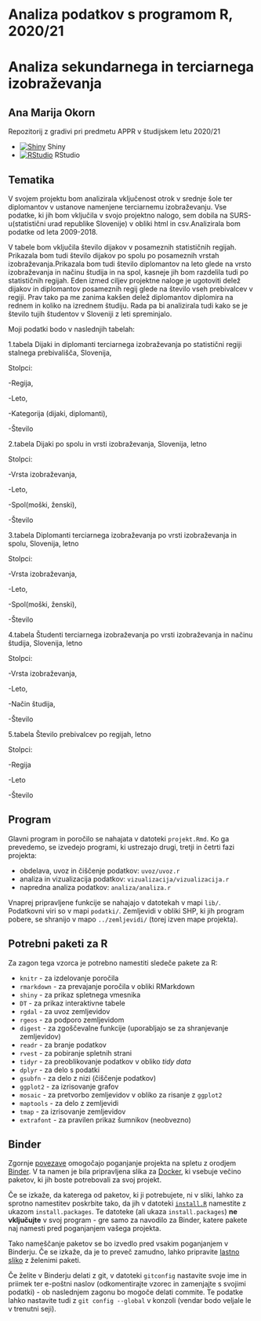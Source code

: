 # Analiza podatkov s programom R, 2020/21
# Analiza sekundarnega in terciarnega izobraževanja
## Ana Marija Okorn

Repozitorij z gradivi pri predmetu APPR v študijskem letu 2020/21

* [![Shiny](http://mybinder.org/badge.svg)](http://mybinder.org/v2/gh/OkornA18/APPR-2020-21/master?urlpath=shiny/APPR-2020-21/projekt.Rmd) Shiny
* [![RStudio](http://mybinder.org/badge.svg)](http://mybinder.org/v2/gh/OkornA18/APPR-2020-21/master?urlpath=rstudio) RStudio

## Tematika

V svojem projektu bom analizirala vključenost otrok v srednje šole ter diplomantov v ustanove namenjene terciarnemu izobraževanju. Vse podatke, ki jih bom vključila v svojo projektno nalogo, sem dobila na SURS-u(statistični urad republike Slovenije) v obliki html in csv.Analizirala bom podatke od leta 2009-2018.

V tabele bom vključila število dijakov v posameznih statističnih regijah. Prikazala bom tudi število dijakov po spolu po posameznih vrstah izobraževanja.Prikazala bom tudi število diplomantov na leto glede na vrsto izobraževanja in načinu študija in na spol, kasneje jih bom razdelila tudi po statističnih regijah. Eden izmed ciljev projektne naloge je ugotoviti delež dijakov in diplomantov posameznih regij glede na število vseh prebivalcev v regiji. Prav tako pa me zanima kakšen delež diplomantov diplomira na rednem in koliko na izrednem študiju. Rada pa bi analizirala tudi kako se je število tujih študentov v Sloveniji z leti spreminjalo.

Moji podatki bodo v naslednjih tabelah:

 1.tabela Dijaki in diplomanti terciarnega izobraževanja po statistični regiji stalnega prebivališča, Slovenija, 
 
  Stolpci:
  
  -Regija,
  
  -Leto,
  
  -Kategorija (dijaki, diplomanti),
  
  -Število

 2.tabela Dijaki po spolu in vrsti izobraževanja, Slovenija, letno 
 
  Stolpci:
  
  -Vrsta izobraževanja,
  
  -Leto,
  
  -Spol(moški, ženski),
  
  -Število

 3.tabela Diplomanti terciarnega izobraževanja po vrsti izobraževanja in spolu, Slovenija, letno 
 
  Stolpci:
  
  -Vrsta izobraževanja,
  
  -Leto,
  
  -Spol(moški, ženski),
  
  -Število

 4.tabela Študenti terciarnega izobraževanja po vrsti izobraževanja in načinu študija, Slovenija, letno 
 
  Stolpci:
  
  -Vrsta izobraževanja,
  
  -Leto,
  
  -Način študija,
  
  -Število
  
 5.tabela Število prebivalcev po regijah, letno
 
  Stolpci:
  
  -Regija
  
  -Leto
  
  -Število
  

## Program

Glavni program in poročilo se nahajata v datoteki `projekt.Rmd`.
Ko ga prevedemo, se izvedejo programi, ki ustrezajo drugi, tretji in četrti fazi projekta:

* obdelava, uvoz in čiščenje podatkov: `uvoz/uvoz.r`
* analiza in vizualizacija podatkov: `vizualizacija/vizualizacija.r`
* napredna analiza podatkov: `analiza/analiza.r`

Vnaprej pripravljene funkcije se nahajajo v datotekah v mapi `lib/`.
Podatkovni viri so v mapi `podatki/`.
Zemljevidi v obliki SHP, ki jih program pobere,
se shranijo v mapo `../zemljevidi/` (torej izven mape projekta).

## Potrebni paketi za R

Za zagon tega vzorca je potrebno namestiti sledeče pakete za R:

* `knitr` - za izdelovanje poročila
* `rmarkdown` - za prevajanje poročila v obliki RMarkdown
* `shiny` - za prikaz spletnega vmesnika
* `DT` - za prikaz interaktivne tabele
* `rgdal` - za uvoz zemljevidov
* `rgeos` - za podporo zemljevidom
* `digest` - za zgoščevalne funkcije (uporabljajo se za shranjevanje zemljevidov)
* `readr` - za branje podatkov
* `rvest` - za pobiranje spletnih strani
* `tidyr` - za preoblikovanje podatkov v obliko *tidy data*
* `dplyr` - za delo s podatki
* `gsubfn` - za delo z nizi (čiščenje podatkov)
* `ggplot2` - za izrisovanje grafov
* `mosaic` - za pretvorbo zemljevidov v obliko za risanje z `ggplot2`
* `maptools` - za delo z zemljevidi
* `tmap` - za izrisovanje zemljevidov
* `extrafont` - za pravilen prikaz šumnikov (neobvezno)

## Binder

Zgornje [povezave](#analiza-podatkov-s-programom-r-202021)
omogočajo poganjanje projekta na spletu z orodjem [Binder](https://mybinder.org/).
V ta namen je bila pripravljena slika za [Docker](https://www.docker.com/),
ki vsebuje večino paketov, ki jih boste potrebovali za svoj projekt.

Če se izkaže, da katerega od paketov, ki ji potrebujete, ni v sliki,
lahko za sprotno namestitev poskrbite tako,
da jih v datoteki [`install.R`](install.R) namestite z ukazom `install.packages`.
Te datoteke (ali ukaza `install.packages`) **ne vključujte** v svoj program -
gre samo za navodilo za Binder, katere pakete naj namesti pred poganjanjem vašega projekta.

Tako nameščanje paketov se bo izvedlo pred vsakim poganjanjem v Binderju.
Če se izkaže, da je to preveč zamudno,
lahko pripravite [lastno sliko](https://github.com/jaanos/APPR-docker) z želenimi paketi.

Če želite v Binderju delati z git,
v datoteki `gitconfig` nastavite svoje ime in priimek ter e-poštni naslov
(odkomentirajte vzorec in zamenjajte s svojimi podatki) -
ob naslednjem zagonu bo mogoče delati commite.
Te podatke lahko nastavite tudi z `git config --global` v konzoli
(vendar bodo veljale le v trenutni seji).
